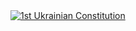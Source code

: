 <div class='tableauPlaceholder' id='viz1499611460587' style='position: relative'><noscript><a href='https:&#47;&#47;en.wikipedia.org&#47;wiki&#47;Constitution_of_Pylyp_Orlyk'><img alt='1st Ukrainian Constitution ' src='https:&#47;&#47;public.tableau.com&#47;static&#47;images&#47;1s&#47;1stUkrainianConstitution&#47;1stUkrainianConstitution&#47;1_rss.png' style='border: none' /></a></noscript><object class='tableauViz'  style='display:none;'><param name='host_url' value='https%3A%2F%2Fpublic.tableau.com%2F' /> <param name='site_root' value='' /><param name='name' value='1stUkrainianConstitution&#47;1stUkrainianConstitution' /><param name='tabs' value='no' /><param name='toolbar' value='yes' /><param name='static_image' value='https:&#47;&#47;public.tableau.com&#47;static&#47;images&#47;1s&#47;1stUkrainianConstitution&#47;1stUkrainianConstitution&#47;1.png' /> <param name='animate_transition' value='yes' /><param name='display_static_image' value='yes' /><param name='display_spinner' value='yes' /><param name='display_overlay' value='yes' /><param name='display_count' value='yes' /></object></div>                <script type='text/javascript'> 
